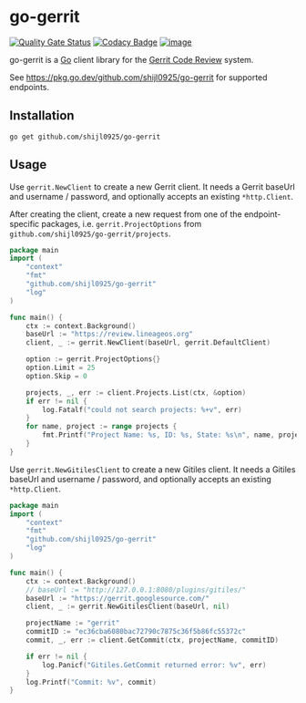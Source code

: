 # go-gerrit

[![Quality Gate Status](https://sonarcloud.io/api/project_badges/measure?project=shijl0925_go-gerrit&metric=alert_status)](https://sonarcloud.io/summary/new_code?id=shijl0925_go-gerrit)
[![Codacy Badge](https://api.codacy.com/project/badge/Grade/9fed6a9c3725480db1aa6187b6926ca1)](https://app.codacy.com/gh/shijl0925/go-gerrit?utm_source=github.com&utm_medium=referral&utm_content=shijl0925/go-gerrit&utm_campaign=Badge_Grade)
[![image](https://img.shields.io/github/license/shijl0925/python-gerrit-api.svg)](LICENSE)

go-gerrit is a [Go](https://golang.org/) client library for the [Gerrit Code Review](https://www.gerritcodereview.com/) system.

See https://pkg.go.dev/github.com/shijl0925/go-gerrit for supported endpoints.

## Installation

```shell
go get github.com/shijl0925/go-gerrit
```

## Usage

Use `gerrit.NewClient` to create a new Gerrit client. It needs a Gerrit baseUrl and username / password, and optionally accepts
an existing `*http.Client`.

After creating the client, create a new request from one of the endpoint-specific packages, i.e.
`gerrit.ProjectOptions` from `github.com/shijl0925/go-gerrit/projects`.

```go
package main
import (
    "context"
    "fmt"
    "github.com/shijl0925/go-gerrit"
    "log"
)

func main() {
    ctx := context.Background()
    baseUrl := "https://review.lineageos.org"
    client, _ := gerrit.NewClient(baseUrl, gerrit.DefaultClient)

    option := gerrit.ProjectOptions{}
    option.Limit = 25
    option.Skip = 0

    projects, _, err := client.Projects.List(ctx, &option)
    if err != nil {
        log.Fatalf("could not search projects: %+v", err)
    }
    for name, project := range projects {
        fmt.Printf("Project Name: %s, ID: %s, State: %s\n", name, project.ID, project.State)
    }
}
```

Use `gerrit.NewGitilesClient` to create a new Gitiles client. It needs a Gitiles baseUrl and username / password, and optionally accepts
an existing `*http.Client`.

```go
package main
import (
    "context"
    "fmt"
    "github.com/shijl0925/go-gerrit"
    "log"
)

func main() {
    ctx := context.Background()
    // baseUrl := "http://127.0.0.1:8080/plugins/gitiles/"
    baseUrl := "https://gerrit.googlesource.com/"
    client, _ := gerrit.NewGitilesClient(baseUrl, nil)

    projectName := "gerrit"
    commitID := "ec36cba6080bac72790c7875c36f5b86fc55372c"
    commit, _, err := client.GetCommit(ctx, projectName, commitID)

    if err != nil {
        log.Panicf("Gitiles.GetCommit returned error: %v", err)
    }
    log.Printf("Commit: %v", commit)
}
```
